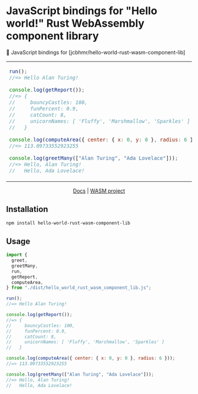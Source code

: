 # JavaScript bindings for "Hello world!" Rust WebAssembly component library

🔗 JavaScript bindings for [jcbhmr/hello-world-rust-wasm-component-lib]

<table align=center><td>

```js
run();
//=> Hello Alan Turing!

console.log(getReport());
//=> {
//     bouncyCastles: 100,
//     funPercent: 0.9,
//     catCount: 8,
//     unicornNames: [ 'Fluffy', 'Marshmallow', 'Sparkles' ]
//   }

console.log(computeArea({ center: { x: 0, y: 0 }, radius: 6 }));
//=> 113.09733552923255

console.log(greetMany(["Alan Turing", "Ada Lovelace"]));
//=> Hello, Alan Turing!
//   Hello, Ada Lovelace!
```

</table>

<p align=center>
  <a href="https://tsdocs.dev/docs/hello-world-rust-wasm-component-lib">Docs</a>
  | <a href="https://github.com/jcbhmr/hello-world-rust-wasm-component-lib">WASM project</a>
</p>

## Installation

```sh
npm install hello-world-rust-wasm-component-lib
```

## Usage

```js
import {
  greet,
  greetMany,
  run,
  getReport,
  computeArea,
} from "./dist/hello_world_rust_wasm_component_lib.js";

run();
//=> Hello Alan Turing!

console.log(getReport());
//=> {
//     bouncyCastles: 100,
//     funPercent: 0.9,
//     catCount: 8,
//     unicornNames: [ 'Fluffy', 'Marshmallow', 'Sparkles' ]
//   }

console.log(computeArea({ center: { x: 0, y: 0 }, radius: 6 }));
//=> 113.09733552923255

console.log(greetMany(["Alan Turing", "Ada Lovelace"]));
//=> Hello, Alan Turing!
//   Hello, Ada Lovelace!
```

